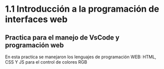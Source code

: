 # 1.1 Introducción a la programación de interfaces web

## Practica para el manejo de VsCode y programación web

En esta practica se manejaron los lenguajes de programación WEB: HTML, CSS Y JS para el control de colores RGB
